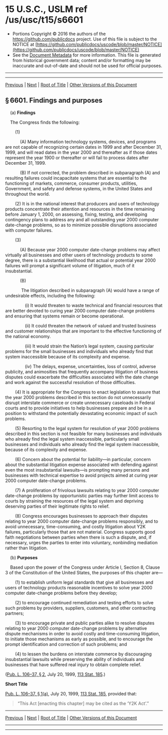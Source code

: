 ---
---

# 15 U.S.C., USLM ref /us/usc/t15/s6601

* Portions Copyright © 2016 the authors of the https://github.com/publicdocs project.
  Use of this file is subject to the NOTICE at [https://github.com/publicdocs/uscode/blob/master/NOTICE](https://github.com/publicdocs/uscode/blob/master/NOTICE)
* See the [Document Metadata](././../../../..//README.md) for more information.
  This file is generated from historical government data; content and/or formatting may be inaccurate and out-of-date and should not be used for official purposes.

----------
----------

[Previous](./../../../..//us/usc/t15/ch92/m__us_usc_t15_ch92.md) | [Next](./../../../..//us/usc/t15/ch92/m__us_usc_t15_s6602.md) | [Root of Title](./../../../../) | [Other Versions of this Document](https://publicdocs.github.io/go/links?ns=uslm&ref=%2Fus%2Fusc%2Ft15%2Fs6601)

## § 6601. Findings and purposes

    (a) __Findings__ 

    The Congress finds the following:

        (1)

            (A) Many information technology systems, devices, and programs are not capable of recognizing certain dates in 1999 and after December 31, 1999, and will read dates in the year 2000 and thereafter as if those dates represent the year 1900 or thereafter or will fail to process dates after December 31, 1999.

            (B) If not corrected, the problem described in subparagraph (A) and resulting failures could incapacitate systems that are essential to the functioning of markets, commerce, consumer products, utilities, Government, and safety and defense systems, in the United States and throughout the world.

        (2) It is in the national interest that producers and users of technology products concentrate their attention and resources in the time remaining before January 1, 2000, on assessing, fixing, testing, and developing contingency plans to address any and all outstanding year 2000 computer date-change problems, so as to minimize possible disruptions associated with computer failures.

        (3)

            (A) Because year 2000 computer date-change problems may affect virtually all businesses and other users of technology products to some degree, there is a substantial likelihood that actual or potential year 2000 failures will prompt a significant volume of litigation, much of it insubstantial.

            (B)

             The litigation described in subparagraph (A) would have a range of undesirable effects, including the following:

                (i) It would threaten to waste technical and financial resources that are better devoted to curing year 2000 computer date-change problems and ensuring that systems remain or become operational.

                (ii) It could threaten the network of valued and trusted business and customer relationships that are important to the effective functioning of the national economy.

                (iii) It would strain the Nation’s legal system, causing particular problems for the small businesses and individuals who already find that system inaccessible because of its complexity and expense.

                (iv) The delays, expense, uncertainties, loss of control, adverse publicity, and animosities that frequently accompany litigation of business disputes could exacerbate the difficulties associated with the date change and work against the successful resolution of those difficulties.

        (4) It is appropriate for the Congress to enact legislation to assure that the year 2000 problems described in this section do not unnecessarily disrupt interstate commerce or create unnecessary caseloads in Federal courts and to provide initiatives to help businesses prepare and be in a position to withstand the potentially devastating economic impact of such problems.

        (5) Resorting to the legal system for resolution of year 2000 problems described in this section is not feasible for many businesses and individuals who already find the legal system inaccessible, particularly small businesses and individuals who already find the legal system inaccessible, because of its complexity and expense.

        (6) Concern about the potential for liability—in particular, concern about the substantial litigation expense associated with defending against even the most insubstantial lawsuits—is prompting many persons and businesses with technical expertise to avoid projects aimed at curing year 2000 computer date-change problems.

        (7) A proliferation of frivolous lawsuits relating to year 2000 computer date-change problems by opportunistic parties may further limit access to courts by straining the resources of the legal system and depriving deserving parties of their legitimate rights to relief.

        (8) Congress encourages businesses to approach their disputes relating to year 2000 computer date-change problems responsibly, and to avoid unnecessary, time-consuming, and costly litigation about Y2K failures, particularly those that are not material. Congress supports good faith negotiations between parties when there is such a dispute, and, if necessary, urges the parties to enter into voluntary, nonbinding mediation rather than litigation.

    (b) __Purposes__ 

    Based upon the power of the Congress under Article I, Section 8, Clause 3 of the Constitution of the United States, the purposes of this chapter are—

        (1) to establish uniform legal standards that give all businesses and users of technology products reasonable incentives to solve year 2000 computer date-change problems before they develop;

        (2) to encourage continued remediation and testing efforts to solve such problems by providers, suppliers, customers, and other contracting partners;

        (3) to encourage private and public parties alike to resolve disputes relating to year 2000 computer date-change problems by alternative dispute mechanisms in order to avoid costly and time-consuming litigation, to initiate those mechanisms as early as possible, and to encourage the prompt identification and correction of such problems; and

        (4) to lessen the burdens on interstate commerce by discouraging insubstantial lawsuits while preserving the ability of individuals and businesses that have suffered real injury to obtain complete relief.

([Pub. L. 106–37, § 2][/us/pl/106/37/s2], July 20, 1999, [113 Stat. 185][/us/stat/113/185].)

 __Short Title__ 

[Pub. L. 106–37, § 1(a)][/us/pl/106/37/s1/a], July 20, 1999, [113 Stat. 185][/us/stat/113/185], provided that: 

> “This Act \[enacting this chapter\] may be cited as the ‘Y2K Act’.”

----------

[Previous](./../../../..//us/usc/t15/ch92/m__us_usc_t15_ch92.md) | [Next](./../../../..//us/usc/t15/ch92/m__us_usc_t15_s6602.md) | [Root of Title](./../../../../) | [Other Versions of this Document](https://publicdocs.github.io/go/links?ns=uslm&ref=%2Fus%2Fusc%2Ft15%2Fs6601)

----------
----------

[/us/pl/106/37/s2]: https://publicdocs.github.io/go/links?ns=uslm&ref=%2Fus%2Fpl%2F106%2F37%2Fs2
[/us/stat/113/185]: https://publicdocs.github.io/go/links?ns=uslm&ref=%2Fus%2Fstat%2F113%2F185
[/us/pl/106/37/s1/a]: https://publicdocs.github.io/go/links?ns=uslm&ref=%2Fus%2Fpl%2F106%2F37%2Fs1%2Fa
[/us/stat/113/185]: https://publicdocs.github.io/go/links?ns=uslm&ref=%2Fus%2Fstat%2F113%2F185


